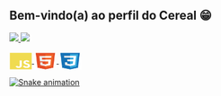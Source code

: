 ## Bem-vindo(a) ao perfil do Cereal 😁

 <div>
   <a href="https://github.com/Cereal-F">
   <img height="180em" src="https://github-readme-stats.vercel.app/api?username=Cereal-F&show_icons=true&theme=midnight-purple&include_all_commits=true&count_private=true"/>
   <img height="180em" src="https://github-readme-stats.vercel.app/api/top-langs/?username=Cereal-F&layout=compact&langs_count=6&theme=tokyonight"/>

</div>
<div style="display: inline_block"><br>
  <img align="center" alt="Js" height="30" width="40" src="https://raw.githubusercontent.com/devicons/devicon/master/icons/javascript/javascript-plain.svg">
  <img align="center" alt="HTML" height="30" width="40" src="https://raw.githubusercontent.com/devicons/devicon/master/icons/html5/html5-original.svg">
  <img align="center" alt="CSS" height="30" width="40" src="https://raw.githubusercontent.com/devicons/devicon/master/icons/css3/css3-original.svg">
</div>

![Snake animation](https://github.com/Cereal-F/Cereal-F/blob/output/github-contribution-grid-snake.svg)
 
 <br>
 


